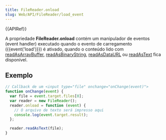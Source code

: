 ```yaml
---
title: FileReader.onload
slug: Web/API/FileReader/load_event
---
```


{{APIRef}}

A propriedade **FileReader.onload** contém um manipulador de eventos (event handler) executado quando o evento de carregamento ({{event('load')}}) é ativado, quando o conteúdo lido com [readAsArrayBuffer](/pt-BR/docs/Web/API/FileReader/readAsArrayBuffer), [readAsBinaryString](/pt-BR/docs/Web/API/FileReader/readAsBinaryString), [readAsDataURL](/pt-BR/docs/Web/API/FileReader/readAsDataURL) ou [readAsText](/pt-BR/docs/Web/API/FileReader/readAsText) fica disponível.

## Exemplo

```js
// Callback de um <input type="file" onchange="onChange(event)">
function onChange(event) {
  var file = event.target.files[0];
  var reader = new FileReader();
  reader.onload = function (event) {
    // O arquivo de texto será impresso aqui
    console.log(event.target.result);
  };

  reader.readAsText(file);
}
```
